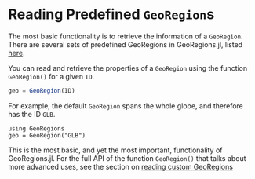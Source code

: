 # Reading Predefined `GeoRegion`s

The most basic functionality is to retrieve the information of a `GeoRegion`. There are several sets of predefined GeoRegions in GeoRegions.jl, listed [here](predefined).

You can read and retrieve the properties of a `GeoRegion` using the function `GeoRegion()` for a given `ID`.

```julia
geo = GeoRegion(ID)
```

For example, the default `GeoRegion` spans the whole globe, and therefore has the ID `GLB`.

```@example readpredefined
using GeoRegions
geo = GeoRegion("GLB")
```

This is the most basic, and yet the most important, functionality of GeoRegions.jl. For the full API of the function `GeoRegion()` that talks about more advanced uses, see the section on [reading custom GeoRegions](/custom/overview)